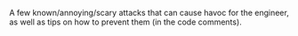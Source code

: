 A few known/annoying/scary attacks that can cause havoc for the engineer, as well as tips on how to prevent them (in the code comments).
